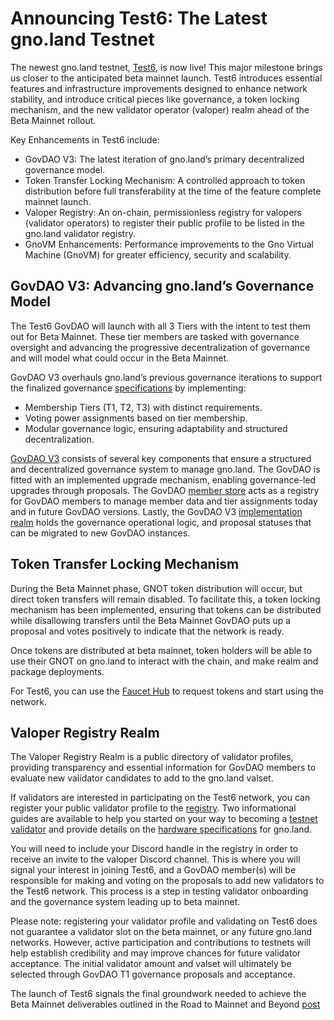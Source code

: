 # Announcing Test6: The Latest gno.land Testnet

The newest gno.land testnet, [Test6](https://test6.testnets.gno.land/), is now live! This major milestone brings us closer to the anticipated beta mainnet launch. Test6 introduces essential features and infrastructure improvements designed to enhance network stability, and introduce critical pieces like governance, a token locking mechanism, and the new validator operator (valoper) realm ahead of the Beta Mainnet rollout.

Key Enhancements in Test6 include: 

- GovDAO V3: The latest iteration of gno.land’s primary decentralized governance model.
- Token Transfer Locking Mechanism: A controlled approach to token distribution before full transferability at the time of the feature complete mainnet launch.
- Valoper Registry: An on-chain, permissionless registry for valopers (validator operators) to register their public profile to be listed in the gno.land validator registry.
- GnoVM Enhancements: Performance improvements to the Gno Virtual Machine (GnoVM) for greater efficiency, security and scalability.

## GovDAO V3: Advancing gno.land’s Governance Model

The Test6 GovDAO will launch with all 3 Tiers with the intent to test them out for Beta Mainnet. These tier members are tasked with governance oversight and advancing the progressive decentralization of governance and will model what could occur in the Beta Mainnet.

GovDAO V3 overhauls gno.land’s previous governance iterations to support the finalized governance [specifications](https://gist.github.com/jaekwon/918ad325c4c8f7fb5d6e022e33cb7eb3) by implementing:

- Membership Tiers (T1, T2, T3) with distinct requirements.
- Voting power assignments based on tier membership.
- Modular governance logic, ensuring adaptability and structured decentralization.

[GovDAO V3](https://test6.testnets.gno.land/r/gov/dao/) consists of several key components that ensure a structured and decentralized governance system to manage gno.land. The GovDAO is fitted with an implemented upgrade mechanism, enabling governance-led upgrades through proposals. The GovDAO [member store](https://test6.testnets.gno.land/r/gov/dao/v3/memberstore) acts as a registry for GovDAO members to manage member data and tier assignments today and in future GovDAO versions. Lastly, the GovDAO V3 [implementation realm](https://test6.testnets.gno.land/r/gov/dao/v3/impl) holds the governance operational logic, and proposal statuses that can be migrated to new GovDAO instances.

## Token Transfer Locking Mechanism

During the Beta Mainnet phase, GNOT token distribution will occur, but direct token transfers will remain disabled. To facilitate this, a token locking mechanism has been implemented, ensuring that tokens can be distributed while disallowing transfers until the Beta Mainnet GovDAO puts up a proposal and votes positively to indicate that the network is ready.

Once tokens are distributed at beta mainnet, token holders will be able to use their GNOT on gno.land to interact with the chain, and make realm and package deployments.

For Test6, you can use the [Faucet Hub](https://faucet.gno.land/) to request tokens and start using the network.

## Valoper Registry Realm

The Valoper Registry Realm is a public directory of validator profiles, providing transparency and essential information for GovDAO members to evaluate new validator candidates to add to the gno.land valset.

If validators are interested in participating on the Test6 network, you can register your public validator profile to the [registry](https://test6.testnets.gno.land/r/gnoland/valopers). Two informational guides are available to help you started on your way to becoming a [testnet validator](https://gnops.io/articles/guides/become-testnet-validator/) and provide details on the [hardware specifications](https://gnops.io/articles/effective-gnops/validator-specs/) for gno.land.

You will need to include your Discord handle in the registry in order to receive an invite to the valoper Discord channel. This is where you will signal your interest in joining Test6, and a GovDAO member(s) will be responsible for making and voting on the proposals to add new validators to the Test6 network. This process is a step in testing validator onboarding and the governance system leading up to beta mainnet.

Please note: registering your validator profile and validating on Test6 does not guarantee a validator slot on the beta mainnet, or any future gno.land networks. However, active participation and contributions to testnets will help establish credibility and may improve chances for future validator acceptance. The initial validator amount and valset will ultimately be selected through GovDAO T1 governance proposals and acceptance.

The launch of Test6 signals the final groundwork needed to achieve the Beta Mainnet deliverables outlined in the Road to Mainnet and Beyond [post](https://gno.land/r/gnoland/blog:p/road-to-mainnet)
